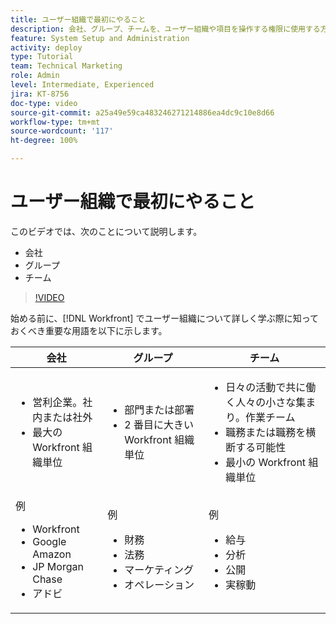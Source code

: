 ```yaml
---
title: ユーザー組織で最初にやること
description: 会社、グループ、チームを、ユーザー組織や項目を操作する権限に使用する方法を説明します。
feature: System Setup and Administration
activity: deploy
type: Tutorial
team: Technical Marketing
role: Admin
level: Intermediate, Experienced
jira: KT-8756
doc-type: video
source-git-commit: a25a49e59ca483246271214886ea4dc9c10e8d66
workflow-type: tm+mt
source-wordcount: '117'
ht-degree: 100%

---
```


# ユーザー組織で最初にやること

このビデオでは、次のことについて説明します。

* 会社
* グループ
* チーム

>[!VIDEO](https://video.tv.adobe.com/v/335068/?quality=12&learn=on)

始める前に、[!DNL Workfront] でユーザー組織について詳しく学ぶ際に知っておくべき重要な用語を以下に示します。

| 会社 | グループ | チーム |
| --- | --- | --- |
| <ul><li>営利企業。社内または社外</li><li>最大の Workfront 組織単位</li></ul> | <ul><li>部門または部署</li><li>2 番目に大きい Workfront 組織単位</li></ul> | <ul><li>日々の活動で共に働く人々の小さな集まり。作業チーム</li><li>職務または職務を横断する可能性</li><li>最小の Workfront 組織単位</li></ul> |
| 例 <ul><li>Workfront</li><li>Google Amazon</li><li>JP Morgan Chase</li><li>アドビ</li></ul> | 例 <ul><li>財務</li><li>法務</li><li>マーケティング</li><li>オペレーション</li></ul> | 例 <ul><li>給与</li><li>分析</li><li>公開</li><li>実稼動</li></ul> |



